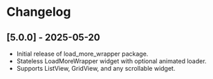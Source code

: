# Changelog

## [5.0.0] - 2025-05-20
- Initial release of load_more_wrapper package.
- Stateless LoadMoreWrapper widget with optional animated loader.
- Supports ListView, GridView, and any scrollable widget.

